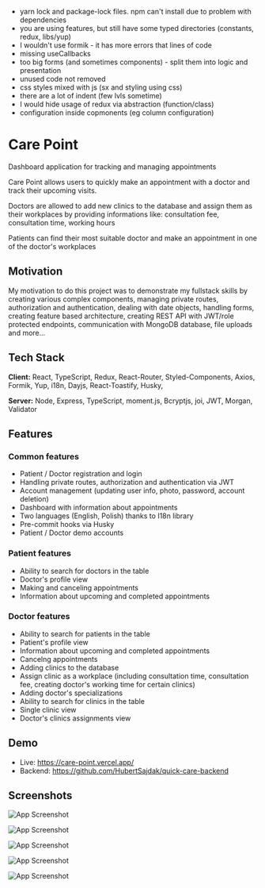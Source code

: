 - yarn lock and package-lock files. npm can't install due to problem with dependencies
- you are using features, but still have some typed directories (constants, redux, libs/yup)
- I wouldn't use formik - it has more errors that lines of code
- missing useCallbacks
- too big forms (and sometimes components) - split them into logic and presentation
- unused code not removed
- css styles mixed with js (sx and styling using css)
- there are a lot of indent (few lvls sometime)
- I would hide usage of redux via abstraction (function/class)
- configuration inside copmonents (eg column configuration)



# Care Point

Dashboard application for tracking and managing appointments

Care Point allows users to quickly make an appointment with a doctor and track their upcoming visits.

Doctors are allowed to add new clinics to the database and assign them as their workplaces by providing informations
like: consultation fee, consultation time, working hours

Patients can find their most suitable doctor and make an appointment in one of the doctor's workplaces

## Motivation

My motivation to do this project was to demonstrate my fullstack skills by creating various complex components, managing
private routes, authorization and authentication, dealing with date objects, handling forms, creating feature based
architecture, creating REST API with JWT/role protected endpoints, communication with MongoDB database, file uploads and
more...

## Tech Stack

**Client:** React, TypeScript, Redux, React-Router, Styled-Components, Axios, Formik, Yup, i18n, Dayjs, React-Toastify,
Husky,

**Server:** Node, Express, TypeScript, moment.js, Bcryptjs, joi, JWT, Morgan, Validator

## Features

### Common features

- Patient / Doctor registration and login
- Handling private routes, authorization and authentication via JWT
- Account management (updating user info, photo, password, account deletion)
- Dashboard with information about appointments
- Two languages (English, Polish) thanks to I18n library
- Pre-commit hooks via Husky
- Patient / Doctor demo accounts

### Patient features

- Ability to search for doctors in the table
- Doctor's profile view
- Making and canceling appointments
- Information about upcoming and completed appointments

### Doctor features

- Ability to search for patients in the table
- Patient's profile view
- Information about upcoming and completed appointments
- Cancelng appointments
- Adding clinics to the database
- Assign clinic as a workplace (including consultation time, consultation fee, creating doctor's working time for
  certain clinics)
- Adding doctor's specializations
- Ability to search for clinics in the table
- Single clinic view
- Doctor's clinics assignments view

## Demo

* Live: https://care-point.vercel.app/
* Backend: https://github.com/HubertSajdak/quick-care-backend

## Screenshots

![App Screenshot](https://i.postimg.cc/gJHr0Ln1/image.png)

![App Screenshot](https://i.postimg.cc/gkpgxCrh/doctors-care-point.png)

![App Screenshot](https://i.postimg.cc/1txjJfRC/image.png)

![App Screenshot](https://i.postimg.cc/tTHBFwD8/image.png)

![App Screenshot](https://i.postimg.cc/QtsqF5d3/image.png)
